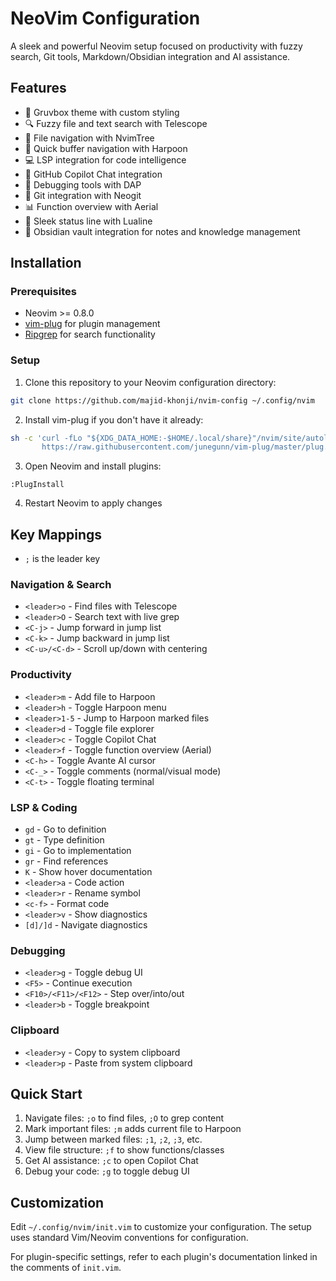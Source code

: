 # NeoVim Configuration

A sleek and powerful Neovim setup focused on productivity with fuzzy search, Git tools, Markdown/Obsidian integration and AI assistance.

## Features

- 🎨 Gruvbox theme with custom styling
- 🔍 Fuzzy file and text search with Telescope
- 📁 File navigation with NvimTree
- 🏃 Quick buffer navigation with Harpoon
- 💻 LSP integration for code intelligence
- 🤖 GitHub Copilot Chat integration
- 🐛 Debugging tools with DAP
- 🔀 Git integration with Neogit
- 📊 Function overview with Aerial
- 💅 Sleek status line with Lualine
- 📝 Obsidian vault integration for notes and knowledge management

## Installation

### Prerequisites

- Neovim >= 0.8.0
- [vim-plug](https://github.com/junegunn/vim-plug) for plugin management
- [Ripgrep](https://github.com/BurntSushi/ripgrep) for search functionality

### Setup

1. Clone this repository to your Neovim configuration directory:

```bash
git clone https://github.com/majid-khonji/nvim-config ~/.config/nvim
```

2. Install vim-plug if you don't have it already:

```bash
sh -c 'curl -fLo "${XDG_DATA_HOME:-$HOME/.local/share}"/nvim/site/autoload/plug.vim --create-dirs \
       https://raw.githubusercontent.com/junegunn/vim-plug/master/plug.vim'
```

3. Open Neovim and install plugins:

```
:PlugInstall
```

4. Restart Neovim to apply changes

## Key Mappings

- `;` is the leader key

### Navigation & Search
- `<leader>o` - Find files with Telescope
- `<leader>O` - Search text with live grep
- `<C-j>` - Jump forward in jump list 
- `<C-k>` - Jump backward in jump list
- `<C-u>/<C-d>` - Scroll up/down with centering

### Productivity
- `<leader>m` - Add file to Harpoon
- `<leader>h` - Toggle Harpoon menu
- `<leader>1-5` - Jump to Harpoon marked files
- `<leader>d` - Toggle file explorer
- `<leader>c` - Toggle Copilot Chat
- `<leader>f` - Toggle function overview (Aerial)
- `<C-h>` - Toggle Avante AI cursor
- `<C-_>` - Toggle comments (normal/visual mode)
- `<C-t>` - Toggle floating terminal

### LSP & Coding
- `gd` - Go to definition
- `gt` - Type definition
- `gi` - Go to implementation
- `gr` - Find references
- `K` - Show hover documentation
- `<leader>a` - Code action
- `<leader>r` - Rename symbol
- `<c-f>` - Format code
- `<leader>v` - Show diagnostics
- `[d]/]d` - Navigate diagnostics

### Debugging
- `<leader>g` - Toggle debug UI
- `<F5>` - Continue execution
- `<F10>/<F11>/<F12>` - Step over/into/out
- `<leader>b` - Toggle breakpoint

### Clipboard
- `<leader>y` - Copy to system clipboard
- `<leader>p` - Paste from system clipboard

## Quick Start

1. Navigate files: `;o` to find files, `;O` to grep content
2. Mark important files: `;m` adds current file to Harpoon
3. Jump between marked files: `;1`, `;2`, `;3`, etc.
4. View file structure: `;f` to show functions/classes
5. Get AI assistance: `;c` to open Copilot Chat
6. Debug your code: `;g` to toggle debug UI

## Customization

Edit `~/.config/nvim/init.vim` to customize your configuration. The setup uses standard Vim/Neovim conventions for configuration.

For plugin-specific settings, refer to each plugin's documentation linked in the comments of `init.vim`.
